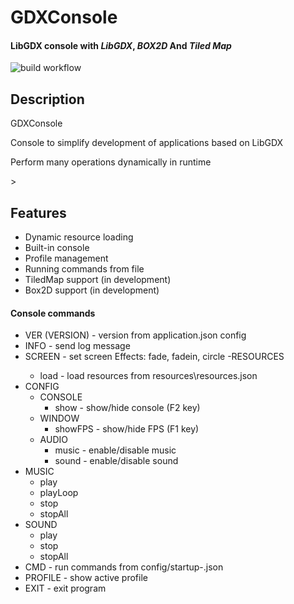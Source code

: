 # GDXConsole
#### LibGDX console with _LibGDX_, _BOX2D_ And _Tiled Map_
![build workflow](https://github.com/pturko/GDXConsole)

## Description
<p>GDXConsole</p>
<p>Console to simplify development of applications based on LibGDX</p>
<p>Perform many operations dynamically in runtime</p>>

## Features
- Dynamic resource loading
- Built-in console
- Profile management
- Running commands from file
- TiledMap support (in development)
- Box2D support (in development)

#### Console commands
- VER (VERSION) - version from application.json config
- INFO - send log message
- SCREEN <name> <effect> - set screen
  Effects: fade, fadein, circle
-RESOURCES
  - load - load resources from resources\resources.json
- CONFIG
  - CONSOLE
    - show - show/hide console (F2 key)
  - WINDOW
    - showFPS - show/hide FPS (F1 key)
  - AUDIO
    - music - enable/disable music
    - sound  - enable/disable sound
- MUSIC
  - play <name>
  - playLoop <name>
  - stop <name>
  - stopAll
- SOUND
  - play <name>
  - stop <name>
  - stopAll <name>
- CMD <profileName> - run commands from config/startup-<profileName>.json
- PROFILE - show active profile
- EXIT - exit program
